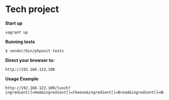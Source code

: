 # Tech project

**Start up**
```
vagrant up
```

**Running tests**
```
$ vendor/bin/phpunit tests
```

**Direct your browser to:**
```
http://192.168.123.100
```

**Usage Example**
```
http://192.168.123.100/lunch?ingredient[]=Ham&ingredient[]=Cheese&ingredient[]=Bread&ingredient[]=Butter&ingredient[]....
```
